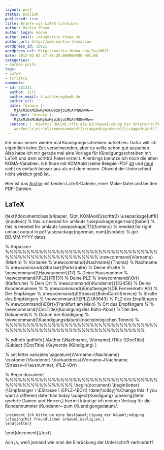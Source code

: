 ```yaml
---
layout: post
status: publish
published: true
title: Briefe mit LaTeX schreiben
author: Martin Thoma
author_login: moose
author_email: info@martin-thoma.de
author_url: http://www.martin-thoma.com
wordpress_id: 16821
wordpress_url: http://martin-thoma.com/?p=16821
date: 2012-03-03 17:48:38.000000000 +01:00
categories:
- German posts
tags:
- LaTeX
- scrlttr2
comments:
- id: 531311
  author: till
  author_email: t.wichterey@web.de
  author_url: ''
  date: !binary |-
    MjAxMi0xMi0wNyAxNDozNjo1MCArMDEwMA==
  date_gmt: !binary |-
    MjAxMi0xMi0wNyAxMjozNjo1MCArMDEwMA==
  content: ! "Hiermit d&uuml;rfte die Einr&uuml;ckung der Unterschrift unterbunden
    werden:\r\n\r\n\\renewcommand*{\\raggedsignature}{\\raggedright}"
---
```

Ich muss immer wieder mal K&uuml;ndigungsschreiben aufsetzen. Daf&uuml;r will ich eigentlich keine Zeit verschwenden, aber es sollte schon gut aussehen. Also habe ich mir gerade mal eine Vorlage f&uuml;r K&uuml;ndigungsschreiben mit LaTeX und dem scrlttr2 Paket erstellt. Allerdings benutze ich noch die alten KOMA-Variablen. Ich finde mit KOMAold (siehe Beispiel-PDF <a href='http://martin-thoma.com/wp-content/uploads/2012/03/kuendigung.pdf'>alt</a> und <a href='http://martin-thoma.com/wp-content/uploads/2012/03/kuendigung-scrlttr2.pdf'>neu</a>) sieht es einfach besser aus als mit dem neuen. Obwohl der Unterschied nicht wirklich gro&szlig; ist.

Hier ist das <a href='http://martin-thoma.com/wp-content/uploads/2012/03/kuendigung-archiv.zip'>Archiv</a> mit beiden LaTeX-Dateien, einer Make-Datei und beiden PDF-Dateien.

<h2>LaTeX</h2>
[text]\documentclass[a4paper, 12pt, KOMAold]{scrlttr2}
\usepackage[utf8]{inputenc} % this is needed for umlauts
\usepackage[ngerman]{babel} % this is needed for umlauts
\usepackage[T1]{fontenc}    % needed for right umlaut output in pdf
\usepackage[ngerman, num]{isodate} % get DD.MM.YYYY dates

% Anpassen %%%%%%%%%%%%%%%%%%%%%%%%%%%%%%%%%%%%%%%%%%%%%%%%%%%%%%%%%%
\newcommand{\Vorname}{Martin}     % Vorname                         %
\newcommand{\Nachname}{Thoma}     % Nachname                        %
\newcommand{\Strasse}{Parkstra&szlig;e} % Deine Stra&szlig;e                    %
\newcommand{\Hausnummer}{17}      % Deine Hausnummer                %
\newcommand{\PLZ}{76131}          % Deine PLZ                       %
\newcommand{\Ort}{Karlsruhe}      % Dein Ort                        %
\newcommand{\Kundennr}{123456}    % Deine Kundennummer              %
                                                                    %
\newcommand{\Empfaenger}{DB Fernverkehr AG} % Der Empf&auml;nger         %
\newcommand{\EStrasse}{BahnCard-Service}    % Stra&szlig;e des Empf&auml;ngers %
\newcommand{\EPLZ}{60643}                   % PLZ des Empf&auml;ngers    %
\newcommand{\EOrt}{Frankfurt am Main}       % Ort des Empf&auml;ngers    %
                                                                    %
\newcommand{\DocTitle}{K&uuml;ndigung des Bahn-Abos} %Titel des Dokuments%
% Datum der K&uuml;ndigung                                               %
\newcommand{\Kuendigungsdatum}{n&auml;chstm&ouml;glichen Termin}              %
%%%%%%%%%%%%%%%%%%%%%%%%%%%%%%%%%%%%%%%%%%%%%%%%%%%%%%%%%%%%%%%%%%%%%


% pdfinfo
\pdfinfo{
   /Author (\Nachname, \Vorname)
   /Title  (\DocTitle)
   /Subject (\DocTitle)
   /Keywords (K&uuml;ndigung)
}

% set letter variables
\signature{\Vorname~\Nachname}
\customer{\Kundennr}
\backaddress{\Vorname~\Nachname, \Strasse~\Hausnummer, \PLZ~\Ort}

% Begin document %%%%%%%%%%%%%%%%%%%%%%%%%%%%%%%%%%%%%%%%%%%%%%%%%%%%
\begin{document}
    \begin{letter}{\Empfaenger \\ \EStrasse \\ \EPLZ~\EOrt}
    \date{\today}%Change this if you want a different date than today
    \subject{K&uuml;ndigung}
    \opening{Sehr geehrte Damen und Herren,}
    hiermit k&uuml;ndige ich meinen Vertrag f&uuml;r die Kundennummer 
	\Kundennr~ zum \Kuendigungsdatum.\\

    \noindent Ich bitte um eine Best&auml;tigung der K&uuml;ndigung.
    \closing{Mit freundlichen Gr&uuml;&szlig;en,}
    \end{letter}
\end{document}[/text]

Ach ja, wei&szlig; jemand wie man die Einr&uuml;ckung der Unterschrift verhindert?
